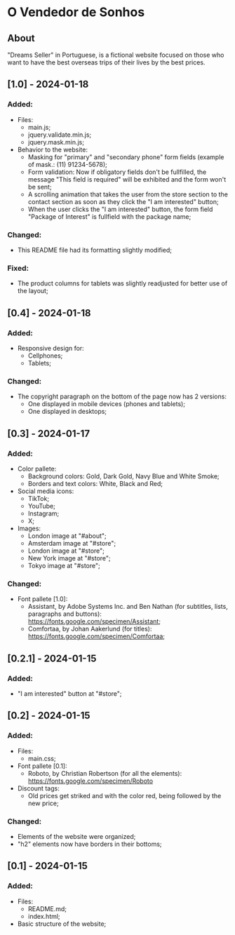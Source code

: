 # O Vendedor de Sonhos

## About

"Dreams Seller" in Portuguese, is a fictional website focused on those who want to have the best overseas trips of their lives by the best prices.

## [1.0] - 2024-01-18

### Added:

- Files:
  - main.js;
  - jquery.validate.min.js;
  - jquery.mask.min.js;
- Behavior to the website:
  - Masking for "primary" and "secondary phone" form fields (example of mask.: (11) 91234-5678);
  - Form validation: Now if obligatory fields don't be fullfilled, the message "This field is required" will be exhibited and the form won't be sent; 
  - A scrolling animation that takes the user from the store section to the contact section as soon as they click the "I am interested" button;
  - When the user clicks the "I am interested" button, the form field "Package of Interest" is fullfield with the package name;

### Changed:

- This README file had its formatting slightly modified;

### Fixed:

- The product columns for tablets was slightly readjusted for better use of the layout;

## [0.4] - 2024-01-18

### Added:

- Responsive design for:
  - Cellphones;
  - Tablets;

### Changed:

- The copyright paragraph on the bottom of the page now has 2 versions:
  - One displayed in mobile devices (phones and tablets);
  - One displayed in desktops;

## [0.3] - 2024-01-17

### Added:

- Color pallete: 
  - Background colors: Gold, Dark Gold, Navy Blue and White Smoke;
  - Borders and text colors: White, Black and Red;
- Social media icons:
  - TikTok;
  - YouTube;
  - Instagram;
  - X;
- Images:
  - London image at "#about";
  - Amsterdam image at "#store";
  - London image at "#store";
  - New York image at "#store";
  - Tokyo image at "#store";

### Changed:

- Font pallete [1.0]:
  - Assistant, by Adobe Systems Inc. and Ben Nathan (for subtitles, lists, paragraphs and buttons): https://fonts.google.com/specimen/Assistant;
  - Comfortaa, by Johan Aakerlund (for titles): https://fonts.google.com/specimen/Comfortaa;

## [0.2.1] - 2024-01-15

### Added:

- "I am interested" button at "#store";

## [0.2] - 2024-01-15

### Added:

- Files:
  - main.css;
- Font pallete [0.1]: 
  - Roboto, by Christian Robertson (for all the elements): https://fonts.google.com/specimen/Roboto
- Discount tags: 
  - Old prices get striked and with the color red, being followed by the new price; 

### Changed:

- Elements of the website were organized;
- "h2" elements now have borders in their bottoms;

## [0.1] - 2024-01-15

### Added:

- Files:
  - README.md;
  - index.html;
- Basic structure of the website;